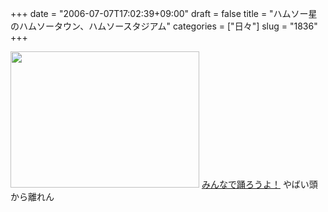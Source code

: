 +++
date = "2006-07-07T17:02:39+09:00"
draft = false
title = "ハムソー星のハムソータウン、ハムソースタジアム"
categories = ["日々"]
slug = "1836"
+++

<img src="http://ieiriblog.img.jugem.jp/20060707_193991.jpg" alt="" width="302" height="218" class="pict" />
<a href="http://www.nipponham.co.jp/hamrins/hamsaw/stadium/index.html" target="_blank">みんなで踊ろうよ！</a>
やばい頭から離れん
